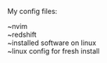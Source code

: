 My config files:

~nvim  
~redshift  
~installed software on linux  
~linux config for fresh install  
